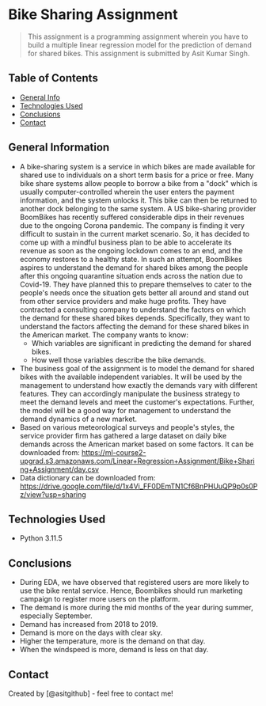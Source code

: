 # Bike Sharing Assignment
> This assignment is a programming assignment wherein you have to build a multiple linear regression model for the prediction of demand for shared bikes. This assignment is submitted by Asit Kumar Singh.


## Table of Contents
* [General Info](#general-information)
* [Technologies Used](#technologies-used)
* [Conclusions](#conclusions)
* [Contact](#contact)


## General Information
- A bike-sharing system is a service in which bikes are made available for shared use to individuals on a short term basis for a price or free. Many bike share systems allow people to borrow a bike from a "dock" which is usually computer-controlled wherein the user enters the payment information, and the system unlocks it. This bike can then be returned to another dock belonging to the same system. A US bike-sharing provider BoomBikes has recently suffered considerable dips in their revenues due to the ongoing Corona pandemic. The company is finding it very difficult to sustain in the current market scenario. So, it has decided to come up with a mindful business plan to be able to accelerate its revenue as soon as the ongoing lockdown comes to an end, and the economy restores to a healthy state. In such an attempt, BoomBikes aspires to understand the demand for shared bikes among the people after this ongoing quarantine situation ends across the nation due to Covid-19. They have planned this to prepare themselves to cater to the people's needs once the situation gets better all around and stand out from other service providers and make huge profits. They have contracted a consulting company to understand the factors on which the demand for these shared bikes depends. Specifically, they want to understand the factors affecting the demand for these shared bikes in the American market. The company wants to know:
    - Which variables are significant in predicting the demand for shared bikes.
    - How well those variables describe the bike demands.
- The business goal of the assignment is to model the demand for shared bikes with the available independent variables. It will be used by the management to understand how exactly the demands vary with different features. They can accordingly manipulate the business strategy to meet the demand levels and meet the customer's expectations. Further, the model will be a good way for management to understand the demand dynamics of a new market. 
- Based on various meteorological surveys and people's styles, the service provider firm has gathered a large dataset on daily bike demands across the American market based on some factors. It can be downloaded from: https://ml-course2-upgrad.s3.amazonaws.com/Linear+Regression+Assignment/Bike+Sharing+Assignment/day.csv
- Data dictionary can be downloaded from: https://drive.google.com/file/d/1x4Vi_FF0DEmTN1Cf6BnPHUuQP9p0s0Pz/view?usp=sharing 


## Technologies Used
- Python 3.11.5


## Conclusions
- During EDA, we have observed that registered users are more likely to use the bike rental service. Hence, Boombikes should run marketing campaign to register more users on the platform.
- The demand is more during the mid months of the year during summer, especially September.
- Demand has increased from 2018 to 2019.
- Demand is more on the days with clear sky.
- Higher the temperature, more is the demand on that day.
- When the windspeed is more, demand is less on that day.


## Contact
Created by [@asitgithub] - feel free to contact me!
